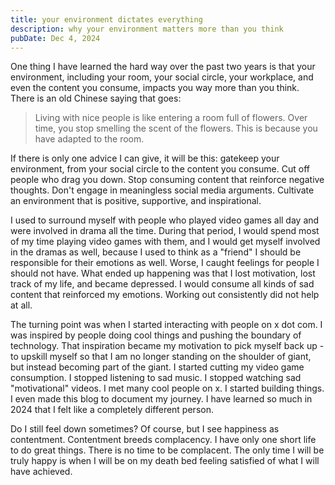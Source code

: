 ```yaml
---
title: your environment dictates everything
description: why your environment matters more than you think
pubDate: Dec 4, 2024
---
```


One thing I have learned the hard way over the past two years is that your environment, including your room, your social circle, your workplace, and even the content you consume, impacts you way more than you think. There is an old Chinese saying that goes:

> Living with nice people is like entering a room full of flowers. Over time, you stop smelling the scent of the flowers. This is because you have adapted to the room.

If there is only one advice I can give, it will be this: gatekeep your environment, from your social circle to the content you consume. Cut off people who drag you down. Stop consuming content that reinforce negative thoughts. Don't engage in meaningless social media arguments. Cultivate an environment that is positive, supportive, and inspirational.

I used to surround myself with people who played video games all day and were involved in drama all the time. During that period, I would spend most of my time playing video games with them, and I would get myself involved in the dramas as well, because I used to think as a "friend" I should be responsible for their emotions as well.  Worse, I caught feelings for people I should not have. What ended up happening was that I lost motivation, lost track of my life, and became depressed. I would consume all kinds of sad content that reinforced my emotions. Working out consistently did not help at all.

The turning point was when I started interacting with people on x dot com. I was inspired by people doing cool things and pushing the boundary of technology. That inspiration became my motivation to pick myself back up - to upskill myself so that I am no longer standing on the shoulder of giant, but instead becoming part of the giant. I started cutting my video game consumption. I stopped listening to sad music. I stopped watching sad "motivational" videos. I met many cool people on x. I started building things. I even made this blog to document my journey. I have learned so much in 2024 that I felt like a completely different person.

Do I still feel down sometimes? Of course, but I see happiness as contentment. Contentment breeds complacency. I have only one short life to do great things. There is no time to be complacent. The only time I will be truly happy is when I will be on my death bed feeling satisfied of what I will have achieved.

